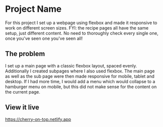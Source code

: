 # Project Name

For this project I set up a webpage using flexbox and made it responsive to work on different screen sizes.
FYI: the recipe pages all have the same setup, just different content. No need to thoroughly check every single one, once you've seen one you've seen all!

## The problem

I set up a main page with a classic flexbox layout, spaced evenly. Additionally I created subpages where I also used flexbox.
The main page as well as the sub page were then made responsive for mobile, tablet and desktop.
If I had more time, I would add a menu which would collapse to a hamburger menu on mobile, but this did not make sense for the content on the current page.

## View it live

https://cherry-on-top.netlify.app

